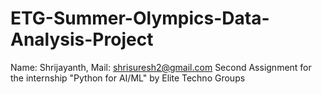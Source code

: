 # ETG-Summer-Olympics-Data-Analysis-Project
Name: Shrijayanth, Mail: shrisuresh2@gmail.com
Second Assignment for the internship "Python for AI/ML" by Elite Techno Groups
